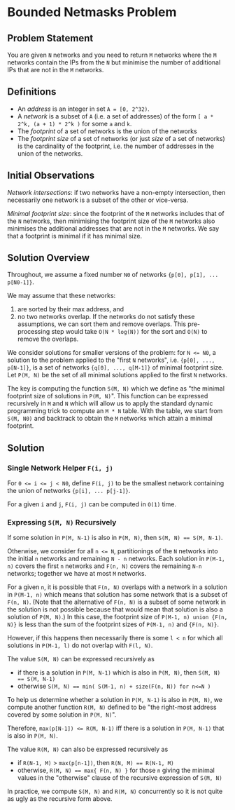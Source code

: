 # Bounded Netmasks Problem

## Problem Statement

You are given `N` networks and you need to return `M` networks where the `M` networks contain the IPs from the `N` but minimise the number of additional IPs that are not in the `M` networks.

## Definitions

* An *address* is an integer in set `A = [0, 2^32)`.
* A *network* is a subset of `A` (i.e. a set of addresses) of the form `[ a * 2^k, (a + 1) * 2^k )` for some `a` and `k`.
* The *footprint* of a set of networks is the union of the networks
* The *footprint size* of a set of networks (or just *size* of a set of networks) is the cardinality of the footprint, i.e. the number of addresses in the union of the networks.
   
## Initial Observations

*Network intersections*: if two networks have a non-empty intersection, then necessarily one network is a subset of the other or vice-versa.

*Minimal footprint size*: since the footprint of the `M` networks includes that of the `N` networks, then minimising the footprint size of the `M` networks also minimises the additional addresses that are not in the `M` networks.  We say that a footprint is minimal if it has minimal size.

## Solution Overview

Throughout, we assume a fixed number `N0` of networks `{p[0], p[1], ... p[N0-1]}`.

We may assume that these networks:
   1. are sorted by their max address, and
   2. no two networks overlap.
If the networks do not satisfy these assumptions, we can sort them and remove overlaps.  This pre-processing step would take `O(N * log(N))` for the sort and `O(N)` to remove the overlaps.

We consider solutions for smaller versions of the problem: for `N <= N0`, a solution to the problem applied to the "first `N` networks", i.e. `{p[0], ..., p[N-1]}`, is a set of networks `{q[0], ..., q[M-1]}` of minimal footprint size.  Let `P(M, N)` be the set of all minimal solutions applied to the first `N` networks.

The key is computing the function `S(M, N)` which we define as "the minimal footprint size of solutions in `P(M, N)`".  This function can be expressed recursively in `M` and `N` which will allow us to apply the standard dynamic programming trick to compute an `M * N` table.  With the table, we start from `S(M, N0)` and backtrack to obtain the `M` networks which attain a minimal footprint.

## Solution

### Single Network Helper `F(i, j)`

For `0 <= i <= j < N0`, define `F(i, j)` to be the smallest network containing the union of networks `{p[i], ... p[j-1]}`.

For a given `i` and `j`, `F(i, j)` can be computed in `O(1)` time.

### Expressing `S(M, N)` Recursively

If some solution in `P(M, N-1)` is also in `P(M, N)`, then `S(M, N) == S(M, N-1)`.

Otherwise, we consider for all `n <= N`, partitionings of the `N` networks into the initial `n` networks and remaining `N - n` networks.  Each solution in `P(M-1, n)` covers the first `n` networks and `F(n, N)` covers the remaining `N-n` networks; together we have at most `M` networks.

For a given `n`, it is possible that `F(n, N)` overlaps with a network in a solution in `P(M-1, n)` which means that solution has some network that is a subset of `F(n, N)`.  (Note that the alternative of `F(n, N)` is a subset of some network in the solution is not possible because that would mean that solution is also a solution of `P(M, N)`.)  In this case, the footprint size of `P(M-1, n) union {F(n, N)}` is less than the sum of the footprint sizes of `P(M-1, n)` and `{F(n, N)}`.

However, if this happens then necessarily there is some `l < n` for which all solutions in `P(M-1, l)` do not overlap with `F(l, N)`.

The value `S(M, N)` can be expressed recursively as
* if there is a solution in `P(M, N-1)` which is also in `P(M, N)`, then `S(M, N) == S(M, N-1)`
* otherwise `S(M, N) == min( S(M-1, n) + size(F(n, N)) for n<=N )`

To help us determine whether a solution in `P(M, N-1)` is also in `P(M, N)`, we compute another function `R(M, N)` defined to be "the right-most address covered by some solution in `P(M, N)`".

Therefore, `max(p[N-1]) <= R(M, N-1)` iff there is a solution in `P(M, N-1)` that is also in `P(M, N)`.

The value `R(M, N)` can also be expressed recursively as
* if `R(N-1, M)` > `max(p[n-1])`, then `R(N, M) == R(N-1, M)`
* otherwise, `R(M, N) == max{ F(n, N) }` for those `n` giving the minimal values in the "otherwise" clause of the recursive expression of `S(M, N)`

In practice, we compute `S(M, N)` and `R(M, N)` concurrently so it is not quite as ugly as the recursive form above.